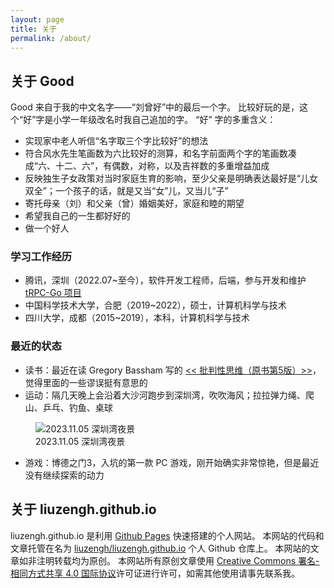 ```yaml
---
layout: page
title: 关于
permalink: /about/
---
```


## 关于 Good

Good 来自于我的中文名字——“刘曾好”中的最后一个字。
比较好玩的是，这个“好”字是小学一年级改名时我自己追加的字。
“好” 字的多重含义：
- 实现家中老人听信“名字取三个字比较好”的想法
- 符合风水先生笔画数为六比较好的测算，和名字前面两个字的笔画数凑成“六、十二、六”，有偶数，对称，以及吉祥数的多重增益加成
- 反映独生子女政策对当时家庭生育的影响，至少父亲是明确表达最好是“儿女双全”；一个孩子的话，就是又当“女”儿，又当儿“子”
- 寄托母亲（刘）和父亲（曾）婚姻美好，家庭和睦的期望
- 希望我自己的一生都好好的
- 做一个好人

### 学习工作经历

- 腾讯，深圳（2022.07~至今），软件开发工程师，后端，参与开发和维护 [tRPC-Go 项目](https://github.com/trpc-group/trpc-go) 
- 中国科学技术大学，合肥（2019~2022），硕士，计算机科学与技术
- 四川大学，成都（2015~2019），本科，计算机科学与技术

### 最近的状态

- 读书：最近在读 Gregory Bassham 写的 [<< 批判性思维（原书第5版）>>](https://book.douban.com/subject/33405075/)，觉得里面的一些谬误挺有意思的
- 运动：隔几天晚上会沿着大沙河跑步到深圳湾，吹吹海风；拉拉弹力绳、爬山、乒乓、钓鱼、桌球

<figure>
  <img src="images/Shenzhen-Bay-night-view.jpg" alt=" 2023.11.05 深圳湾夜景">
  <figcaption>2023.11.05 深圳湾夜景</figcaption>
</figure>

- 游戏：博德之门3，入坑的第一款 PC 游戏，刚开始确实非常惊艳，但是最近没有继续探索的动力


## 关于 liuzengh.github.io

liuzengh.github.io 是利用 [Github Pages](https://pages.github.com/) 快速搭建的个人网站。
本网站的代码和文章托管在名为 [liuzengh/liuzengh.github.io](https://github.com/liuzengh/liuzengh.github.io) 个人 Github 仓库上。
本网站的文章如非注明转载均为原创。
本网站所有原创文章使用 [Creative Commons 署名-相同方式共享 4.0 国际协议](https://creativecommons.org/licenses/by-sa/4.0/deed.zh-hans)许可证进行许可，如需其他使用请事先联系我。